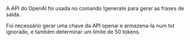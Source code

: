 A API do OpenAI foi usada no comando !generate para gerar as frases de saida.

Foi necessário gerar uma chave da API openai e armazena-la num txt ignorado, e também determinar um limite de 50 tokens.